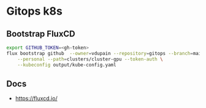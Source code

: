 # Gitops k8s

## Bootstrap FluxCD

```sh
export GITHUB_TOKEN=<gh-token>
flux bootstrap github  --owner=vdupain --repository=gitops --branch=main \
    --personal --path=clusters/cluster-gpu --token-auth \
    --kubeconfig output/kube-config.yaml
```

## Docs

* <https://fluxcd.io/>
